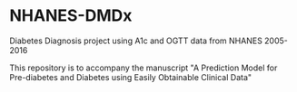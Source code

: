 # NHANES-DMDx
Diabetes Diagnosis project using A1c and OGTT data from NHANES 2005-2016

This repository is to accompany the manuscript "A Prediction Model for Pre-diabetes and Diabetes using Easily Obtainable Clinical Data"
